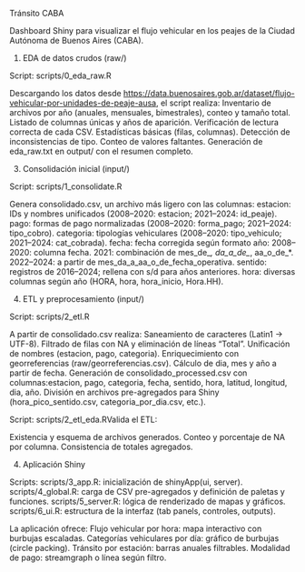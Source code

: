 Tránsito CABA

Dashboard Shiny para visualizar el flujo vehicular en los peajes de la Ciudad Autónoma de Buenos Aires (CABA).

1. EDA de datos crudos (raw/)

Script: scripts/0_eda_raw.R

Descargando los datos desde https://data.buenosaires.gob.ar/dataset/flujo-vehicular-por-unidades-de-peaje-ausa,
el script realiza:
Inventario de archivos por año (anuales, mensuales, bimestrales), conteo y tamaño total.
Listado de columnas únicas y años de aparición.
Verificación de lectura correcta de cada CSV.
Estadísticas básicas (filas, columnas).
Detección de inconsistencias de tipo.
Conteo de valores faltantes.
Generación de eda_raw.txt en output/ con el resumen completo.

3. Consolidación inicial (input/)

Script: scripts/1_consolidate.R

Genera consolidado.csv, un archivo más ligero con las columnas:
estacion: IDs y nombres unificados (2008–2020: estacion; 2021–2024: id_peaje).
pago: formas de pago normalizadas (2008–2020: forma_pago; 2021–2024: tipo_cobro).
categoria: tipologías vehiculares (2008–2020: tipo_vehiculo; 2021–2024: cat_cobrada).
fecha: fecha corregida según formato año:
2008–2020: columna fecha.
2021: combinación de mes_de_*, da_a_de_*, aa_o_de_*.
2022–2024: a partir de mes_da_a_aa_o_de_fecha_operativa.
sentido: registros de 2016–2024; rellena con s/d para años anteriores.
hora: diversas columnas según año (HORA, hora, hora_inicio, Hora.HH).

4. ETL y preprocesamiento (input/)

Script: scripts/2_etl.R

A partir de consolidado.csv realiza:
Saneamiento de caracteres (Latin1 → UTF-8).
Filtrado de filas con NA y eliminación de líneas “Total”.
Unificación de nombres (estacion, pago, categoria).
Enriquecimiento con georreferencias (raw/georreferencias.csv).
Cálculo de dia, mes y año a partir de fecha.
Generación de consolidado_processed.csv con columnas:estacion, pago, categoria, fecha, sentido, hora, latitud, longitud, dia, año.
División en archivos pre-agregados para Shiny (hora_pico_sentido.csv, categoria_por_dia.csv, etc.).

Script: scripts/2_etl_eda.RValida el ETL:

Existencia y esquema de archivos generados.
Conteo y porcentaje de NA por columna.
Consistencia de totales agregados.

4. Aplicación Shiny

Scripts:
scripts/3_app.R: inicialización de shinyApp(ui, server).
scripts/4_global.R: carga de CSV pre-agregados y definición de paletas y funciones.
scripts/5_server.R: lógica de renderizado de mapas y gráficos.
scripts/6_ui.R: estructura de la interfaz (tab panels, controles, outputs).

La aplicación ofrece:
Flujo vehicular por hora: mapa interactivo con burbujas escaladas.
Categorías vehiculares por día: gráfico de burbujas (circle packing).
Tránsito por estación: barras anuales filtrables.
Modalidad de pago: streamgraph o línea según filtro.

